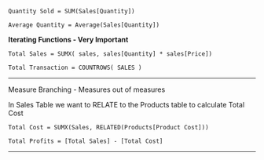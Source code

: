 

`Quantity Sold = SUM(Sales[Quantity])`

`Average Quantity = Average(Sales[Quantity])`



__Iterating Functions - Very Important__




`Total Sales = SUMX( sales, sales[Quantity] * sales[Price])`


`Total Transaction = COUNTROWS( SALES )`

--------------------------------------------------------

Measure Branching - Measures out of measures

In Sales Table we want to RELATE to the Products table to calculate Total Cost

`Total Cost = SUMX(Sales, RELATED(Products[Product Cost]))`

`Total Profits = [Total Sales] - [Total Cost]`

-------------------------------------------------------------
